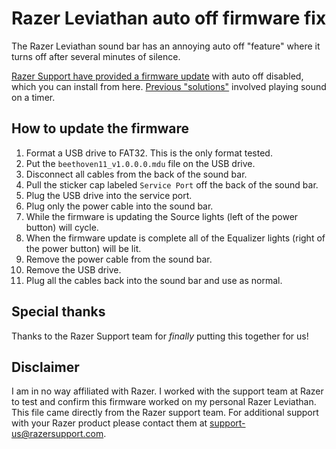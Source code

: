 # Razer Leviathan auto off firmware fix

The Razer Leviathan sound bar has an annoying auto off "feature" where it turns off after several minutes of silence.

[Razer Support have provided a firmware update](https://insider.razerzone.com/index.php?threads/razer-leviathan-auto-power-off-firmware-fix.21208) with auto off disabled, which you can install from here. [Previous "solutions"](https://insider.razerzone.com/index.php?threads/razer-leviathan-auto-power-off-fix.5128) involved playing sound on a timer.

## How to update the firmware

1. Format a USB drive to FAT32. This is the only format tested.
2. Put the `beethoven11_v1.0.0.0.mdu` file on the USB drive.
3. Disconnect all cables from the back of the sound bar.
4. Pull the sticker cap labeled `Service Port` off the back of the sound bar.
5. Plug the USB drive into the service port.
6. Plug only the power cable into the sound bar.
7. While the firmware is updating the Source lights (left of the power button) will cycle.
8. When the firmware update is complete all of the Equalizer lights (right of the power button) will be lit.
9. Remove the power cable from the sound bar.
10. Remove the USB drive.
11. Plug all the cables back into the sound bar and use as normal.

## Special thanks

Thanks to the Razer Support team for *finally* putting this together for us!

## Disclaimer

I am in no way affiliated with Razer. I worked with the support team at Razer to test and confirm this firmware worked on my personal Razer Leviathan. This file came directly from the Razer support team. For additional support with your Razer product please contact them at [support-us@razersupport.com](mailto:support-us@razersupport.com).
